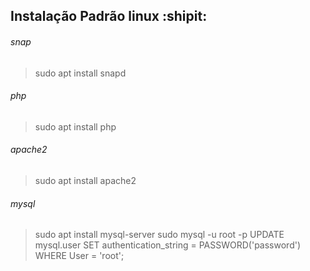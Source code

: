 ## Instalação Padrão linux :shipit:

###### snap
> sudo apt install snapd
###### php
> sudo apt install php
###### apache2
> sudo apt install apache2
###### mysql
> sudo apt install mysql-server
> sudo mysql -u root -p
> UPDATE mysql.user SET authentication_string = PASSWORD('password') WHERE User = 'root';
